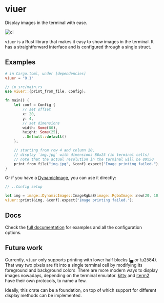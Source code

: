 # viuer
Display images in the terminal with ease.

![ci](https://github.com/atanunq/viuer/workflows/ci/badge.svg)

`viuer` is a Rust library that makes it easy to show images in the terminal. It has a straightforward
interface and is configured through a single struct.

## Examples

```toml
# in Cargo.toml, under [dependencies]
viuer = "0.1"
```
```rust
// in src/main.rs
use viuer::{print_from_file, Config};

fn main() {
    let conf = Config {
        // set offset
        x: 20,
        y: 4,
        // set dimensions
        width: Some(80),
        height: Some(25),
        ..Default::default()
    };

    // starting from row 4 and column 20,
    // display `img.jpg` with dimensions 80x25 (in terminal cells)
    // note that the actual resolution in the terminal will be 80x50
    print_from_file("img.jpg", &conf).expect("Image printing failed.");
}
```

Or if you have a [DynamicImage](https://docs.rs/image/*/image/enum.DynamicImage.html), you can use it directly:
```rust
// ..Config setup

let img = image::DynamicImage::ImageRgba8(image::RgbaImage::new(20, 10));
viuer::print(&img, &conf).expect("Image printing failed.");
```

## Docs
Check the [full documentation](https://docs.rs/crate/viuer) for examples and all the configuration options.

## Future work

Currently, `viuer` only supports printing with lower half blocks (▄ or \u2584). That way two pixels
are fit into a single terminal cell by modifying its foreground and background colors. There are more
modern ways to display images nowadays, depending on the terminal emulator. [kitty](https://sw.kovidgoyal.net/kitty/graphics-protocol.html)
and [iterm2](https://www.iterm2.com/documentation-images.html) have their own protocols, to name a few.

Ideally, this crate can be a foundation, on top of which support for different display methods can be implemented.
